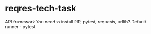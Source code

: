 # reqres-tech-task
API framework
You need to install PIP, pytest, requests, urllib3
Default runner - pytest
